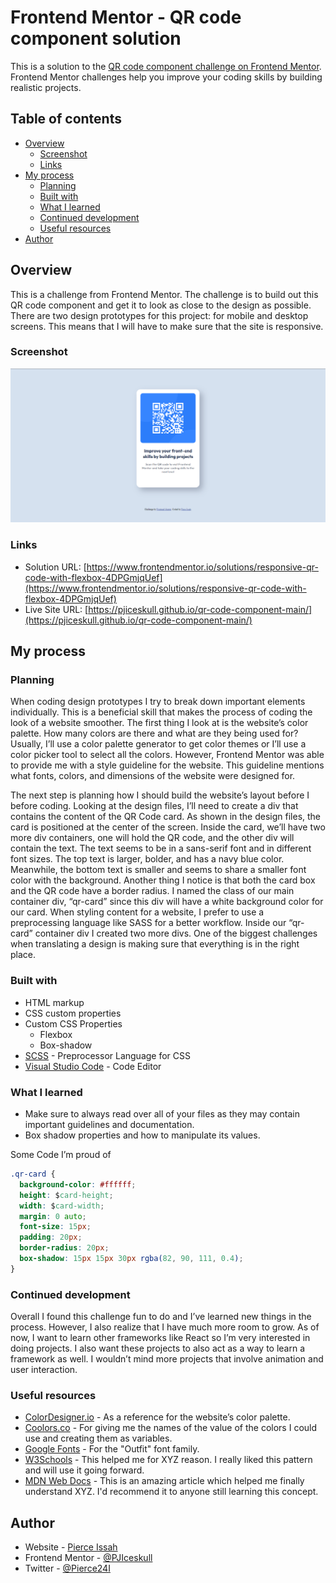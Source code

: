 # Frontend Mentor - QR code component solution

This is a solution to the [QR code component challenge on Frontend Mentor](https://www.frontendmentor.io/challenges/qr-code-component-iux_sIO_H). Frontend Mentor challenges help you improve your coding skills by building realistic projects.

## Table of contents

- [Overview](#overview)
  - [Screenshot](#screenshot)
  - [Links](#links)
- [My process](#my-process)
  - [Planning](#planning)
  - [Built with](#built-with)
  - [What I learned](#what-i-learned)
  - [Continued development](#continued-development)
  - [Useful resources](#useful-resources)
- [Author](#author)
<!-- - [Acknowledgments](#acknowledgments) -->

<!-- **Note: Delete this note and update the table of contents based on what sections you keep.** -->

## Overview

This is a challenge from Frontend Mentor. The challenge is to build out this QR code component and get it to look as close to the design as possible. There are two design prototypes for this project: for mobile and desktop screens. This means that I will have to make sure that the site is responsive.

### Screenshot

![Picture of QR Code](<images/Screenshot%20(11).png> "Screenshot of QR Code website")

<!-- **Note: Delete this note and the paragraphs above when you add your screenshot. If you prefer not to add a screenshot, feel free to remove this entire section.** -->

### Links

- Solution URL: [https://www.frontendmentor.io/solutions/responsive-qr-code-with-flexbox-4DPGmjqUef](https://www.frontendmentor.io/solutions/responsive-qr-code-with-flexbox-4DPGmjqUef)
- Live Site URL: [https://pjiceskull.github.io/qr-code-component-main/](https://pjiceskull.github.io/qr-code-component-main/)

## My process

### Planning

When coding design prototypes I try to break down important elements individually. This is a beneficial skill that makes the process of coding the look of a website smoother. The first thing I look at is the website’s color palette. How many colors are there and what are they being used for?
Usually, I’ll use a color palette generator to get color themes or I’ll use a color picker tool to select all the colors. However, Frontend Mentor was able to provide me with a style guideline for the website. This guideline mentions what fonts, colors, and dimensions of the website were designed for.

The next step is planning how I should build the website’s layout before I before coding. Looking at the design files, I’ll need to create a div that contains the content of the QR Code card. As shown in the design files, the card is positioned at the center of the screen. Inside the card, we’ll have two more div containers, one will hold the QR code, and the other div will contain the text. The text seems to be in a sans-serif font and in different font sizes. The top text is larger, bolder, and has a navy blue color. Meanwhile, the bottom text is smaller and seems to share a smaller font color with the background. Another thing I notice is that both the card box and the QR code have a border radius.
I named the class of our main container div, “qr-card” since this div will have a white background color for our card. When styling content for a website, I prefer to use a preprocessing language like SASS for a better workflow. Inside our “qr-card” container div I created two more divs. One of the biggest challenges when translating a design is making sure that everything is in the right place.

### Built with

<!-- - Semantic HTML5 markup -->

- HTML markup
- CSS custom properties
- Custom CSS Properties
  - Flexbox
  - Box-shadow
- [SCSS](https://sass-lang.com/) - Preprocessor Language for CSS
- [Visual Studio Code](https://code.visualstudio.com/) - Code Editor

<!-- **Note: These are just examples. Delete this note and replace the list above with your own choices** -->

### What I learned

- Make sure to always read over all of your files as they may contain important guidelines and documentation.
- Box shadow properties and how to manipulate its values.

Some Code I’m proud of

```css
.qr-card {
  background-color: #ffffff;
  height: $card-height;
  width: $card-width;
  margin: 0 auto;
  font-size: 15px;
  padding: 20px;
  border-radius: 20px;
  box-shadow: 15px 15px 30px rgba(82, 90, 111, 0.4);
}
```

<!-- **Note: Delete this note and the content within this section and replace with your own learnings.** -->

### Continued development

Overall I found this challenge fun to do and I’ve learned new things in the process. However, I also realize that I have much more room to grow. As of now, I want to learn other frameworks like React so I’m very interested in doing projects. I also want these projects to also act as a way to learn a framework as well.
I wouldn’t mind more projects that involve animation and user interaction.

### Useful resources

- [ColorDesigner.io](https://colordesigner.io/) - As a reference for the website’s color palette.
- [Coolors.co](https://coolors.co/) - For giving me the names of the value of the colors I could use and creating them as variables.
- [Google Fonts](https://fonts.google.com/specimen/Outfit) - For the "Outfit" font family.
- [W3Schools](https://www.w3schools.com/cssref/css3_pr_box-shadow.php) - This helped me for XYZ reason. I really liked this pattern and will use it going forward.
- [MDN Web Docs](https://developer.mozilla.org/en-US/docs/Web/CSS/box-shadow) - This is an amazing article which helped me finally understand XYZ. I'd recommend it to anyone still learning this concept.

## Author

- Website - [Pierce Issah](https://pjiceskull.github.io/WebPorfolio)
- Frontend Mentor - [@PJIceskull](https://www.frontendmentor.io/profile/PJIceskull)
- Twitter - [@Pierce24I](https://twitter.com/pierce24i)

<!-- ## Acknowledgments

This is where you can give a hat tip to anyone who helped you out on this project. Perhaps you worked in a team or got some inspiration from someone else's solution. This is the perfect place to give them some credit.

**Note: Delete this note and edit this section's content as necessary. If you completed this challenge by yourself, feel free to delete this section entirely.** -->

